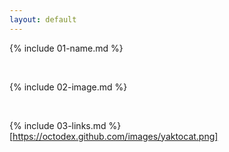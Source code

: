 ```yaml
---
layout: default
---
```


{% include 01-name.md %}

<br>

{% include 02-image.md %}

<br>

{% include 03-links.md %}
[https://octodex.github.com/images/yaktocat.png]


